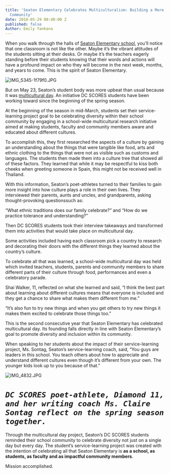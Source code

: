 ```yaml
---
title: 'Seaton Elementary Celebrates Multiculturalism: Building a More Diverse & Inclusive
  Community'
date: 2018-05-29 00:40:00 Z
published: false
Author: Emily Yankana
---
```


When you walk through the halls of [Seaton Elementary school](http://https://seatondc.org/), you’ll notice that one classroom is not like the other. Maybe it’s the vibrant attitudes of the students sitting at their desks. Or maybe it’s the teachers eagerly standing before their students knowing that their words and actions will have a profound impact on who they will become in the next week, months, and years to come. This is the spirit of Seaton Elementary.

![IMG_5345-1f79f0.JPG](/uploads/IMG_5345-1f79f0.JPG)

But on May 23, Seaton’s student body was more upbeat than usual because it was [multicultural day](https://seatondc.org/2018/05/23/multicultural-day/). An initiative DC SCORES students have been working toward since the beginning of the spring season.

At the beginning of the season in mid-March, students set their service-learning project goal to be celebrating diversity within their school community by engaging in a school-wide multicultural research initiative aimed at making students, faculty and community members aware and educated about different cultures.

To accomplish this, they first researched the aspects of a culture by gaining an understanding about the things that were tangible like food, arts and ethnic clothing to the things that were not as visible such as customs and languages. The students then made them into a culture tree that showed all of these factors. They learned that while it may be respectful to kiss both cheeks when greeting someone in Spain, this might not be received well in Thailand.

With this information, Seaton’s poet-athletes turned to their families to gain more insight into how culture plays a role in their own lives. They interviewed their parents, aunts and uncles, and grandparents, asking thought-provoking questionssuch as:

“What ethnic traditions does our family celebrate?” and “How do we practice tolerance and understanding?”

Then DC SCORES students took their interview takeaways and transformed them into activities that would take place on multicultural day.

Some activities included having each classroom pick a country to research and decorating their doors with the different things they learned about the country’s culture.

To celebrate all that was learned, a school-wide multicultural day was held which invited teachers, students, parents and community members to share different parts of their culture through food, performances and even a celebratory parade.

Shai Walker, 11, reflected on what she learned and said, “I think the best part about learning about different cultures means that everyone is included and they get a chance to share what makes them different from me.”

“It’s also fun to try new things and when you get others to try new things it makes them excited to celebrate those things too.”

This is the second consecutive year that Seaton Elementary has celebrated multicultural day. Its founding falls directly in line with Seaton Elementary’s goal to promote diversity and inclusion within its community.

When speaking to her students about the impact of their service-learning project, Ms. Sontag, Seaton’s service-learning coach, said, “You guys are leaders in this school. You teach others about how to appreciate and understand different cultures even though it’s different from your own. The younger kids look up to you because of that.”

![IMG_4832.JPG](/uploads/IMG_4832.JPG)

# *`DC SCORES poet-athlete, Diamond 11, and her writing coach Ms. Claire Sontag reflect on the spring season together.`*

Through the multicultural day project, Seaton’s DC SCORES students reminded their school community to celebrate diversity not just on a single day but every day. The student’s service-learning project was created with the intention of celebrating all that Seaton Elementary is **as a school, as students, as faculty and as impactful community members**.

Mission accomplished.